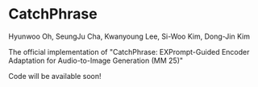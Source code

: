 # CatchPhrase
Hyunwoo Oh, SeungJu Cha, Kwanyoung Lee, Si-Woo Kim, Dong-Jin Kim

The official implementation of "CatchPhrase: EXPrompt-Guided Encoder Adaptation for Audio-to-Image Generation (MM 25)"

Code will be available soon!
